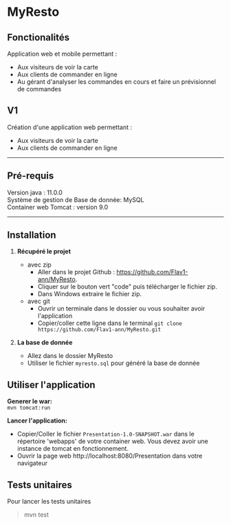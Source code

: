 # MyResto

## Fonctionalités
Application web et mobile permettant :<br>
* Aux visiteurs de voir la carte
* Aux clients de commander en ligne
* Au gérant d'analyser les commandes en cours et faire un prévisionnel de commandes

## V1
Création d'une application web permettant :
* Aux visiteurs de voir la carte
* Aux clients de commander en ligne

<hr>

## Pré-requis
Version java : 11.0.0 <br>
Système de gestion de Base de donnée: MySQL <br>
Container web Tomcat : version 9.0

<hr>

## Installation

1. **Récupéré le projet**
    * avec zip
        * Aller dans le projet Github : https://github.com/Flav1-ann/MyResto.
        * Cliquer sur le bouton vert "code" puis télécharger le fichier zip.
        * Dans Windows extraire le fichier zip.
    * avec git
        * Ouvrir un terminale dans le dossier ou vous souhaiter avoir l'application
        * Copier/coller cette ligne dans le terminal `git clone https://github.com/Flav1-ann/MyResto.git`
    

2. **La base de donnée**
    * Allez dans le dossier MyResto
    * Utiliser le fichier `myresto.sql` pour généré la base de donnée

## Utiliser l'application

**Generer le war:** <br>
`mvn tomcat:run`

**Lancer l'application:**
* Copier/Coller le fichier `Presentation-1.0-SNAPSHOT.war` dans le répertoire 'webapps' de votre container web. Vous devez avoir une instance de tomcat en fonctionnement.
* Ouvrir la page web http://localhost:8080/Presentation dans votre navigateur


## Tests unitaires
Pour lancer les tests unitaires
> mvn test
